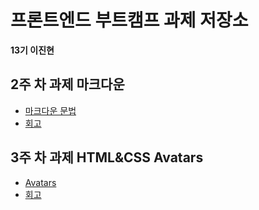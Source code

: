 # 프론트엔드 부트캠프 과제 저장소

**13기 이진현**

## 2주 차 과제 마크다운

- [마크다운 문법](./src/md/markdown.md)
- [회고](./src/md/retrospect.md)

## 3주 차 과제 HTML&CSS Avatars

- [Avatars](./src/avatars/avatars.html)
- [회고](./src/avatars/avatars.md)

